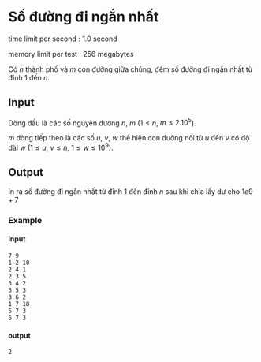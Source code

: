 # Số đường đi ngắn nhất
time limit per second : 1.0 second

memory limit per test : 256 megabytes

Có $n$ thành phố và $m$ con đường giữa chúng, đếm số đường đi ngắn nhất từ đỉnh $1$ đến $n$.

## Input
Dòng đầu là các số nguyên dương $n$, $m$ ($1 \leq n$, $m \leq 2.10^5$).

$m$ dòng tiếp theo là các số $u$, $v$, $w$ thể hiện con đường nối từ $u$ đến $v$ có độ dài $w$ ($1 \leq u$, $v \leq n$, $1 \leq w \leq 10^9$).

## Output
In ra số đường đi ngắn nhất từ đỉnh $1$ đến đỉnh $n$ sau khi chia lấy dư cho $1e9 + 7$

### Example
#### input
```
7 9
1 2 10
2 4 1
2 3 5
3 4 2
3 5 3
3 6 2
1 7 18
5 7 3
6 7 3
```

#### output
```
2
```
